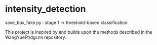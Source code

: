 # intensity_detection

save_box_fake.py : stage 1 -> threshold-based classification

This project is inspired by and builds upon the methods described in the WangYueFt/dgcnn repository.
